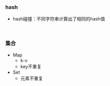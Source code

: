 ### hash

- hash碰撞：不同字符串计算出了相同的hash值

​                               



### 集合

- Map 
  - k-v
  - key不重复
- Set
  - 元素不重复

